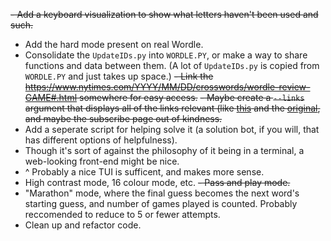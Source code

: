 ~~- Add a keyboard visualization to show what letters haven't been used and such.~~
- Add the hard mode present on real Wordle.
- Consolidate the `UpdateIDs.py` into `WORDLE.PY`, or make a way to share functions and data between them. (A lot of `UpdateIDs.py` is copied from `WORDLE.PY` and just takes up space.)
~~- Link the https://www.nytimes.com/YYYY/MM/DD/crosswords/wordle-review-GAME#.html somewhere for easy access.~~
~~- Maybe create a `--links` argument that displays all of the links relevant (like [this](https://www.nytimes.com/2022/02/10/crosswords/best-wordle-tips.html) and the [original](https://www.nytimes.com/games/wordle/index.html), and maybe the subscribe page out of kindness.~~
- Add a seperate script for helping solve it (a solution bot, if you will, that has different options of helpfulness).
- Though it's sort of against the philosophy of it being in a terminal, a web-looking front-end might be nice.
- ^ Probably a nice TUI is sufficent, and makes more sense.
- High contrast mode, 16 colour mode, etc.
~~- Pass and play mode.~~
- "Marathon" mode, where the final guess becomes the next word's starting guess, and number of games played is counted. Probably reccomended to reduce to 5 or fewer attempts.
- Clean up and refactor code.
